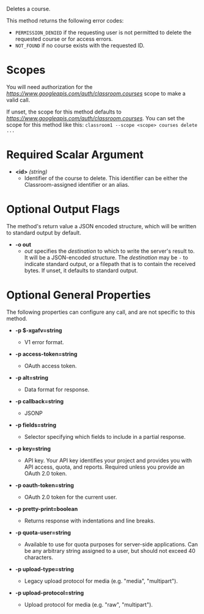 Deletes a course.

This method returns the following error codes:

* `PERMISSION_DENIED` if the requesting user is not permitted to delete the
requested course or for access errors.
* `NOT_FOUND` if no course exists with the requested ID.
# Scopes

You will need authorization for the *https://www.googleapis.com/auth/classroom.courses* scope to make a valid call.

If unset, the scope for this method defaults to *https://www.googleapis.com/auth/classroom.courses*.
You can set the scope for this method like this: `classroom1 --scope <scope> courses delete ...`
# Required Scalar Argument
* **&lt;id&gt;** *(string)*
    - Identifier of the course to delete.
        This identifier can be either the Classroom-assigned identifier or an
        alias.

# Optional Output Flags

The method's return value a JSON encoded structure, which will be written to standard output by default.

* **-o out**
    - *out* specifies the *destination* to which to write the server's result to.
      It will be a JSON-encoded structure.
      The *destination* may be `-` to indicate standard output, or a filepath that is to contain the received bytes.
      If unset, it defaults to standard output.
# Optional General Properties

The following properties can configure any call, and are not specific to this method.

* **-p $-xgafv=string**
    - V1 error format.

* **-p access-token=string**
    - OAuth access token.

* **-p alt=string**
    - Data format for response.

* **-p callback=string**
    - JSONP

* **-p fields=string**
    - Selector specifying which fields to include in a partial response.

* **-p key=string**
    - API key. Your API key identifies your project and provides you with API access, quota, and reports. Required unless you provide an OAuth 2.0 token.

* **-p oauth-token=string**
    - OAuth 2.0 token for the current user.

* **-p pretty-print=boolean**
    - Returns response with indentations and line breaks.

* **-p quota-user=string**
    - Available to use for quota purposes for server-side applications. Can be any arbitrary string assigned to a user, but should not exceed 40 characters.

* **-p upload-type=string**
    - Legacy upload protocol for media (e.g. &#34;media&#34;, &#34;multipart&#34;).

* **-p upload-protocol=string**
    - Upload protocol for media (e.g. &#34;raw&#34;, &#34;multipart&#34;).
